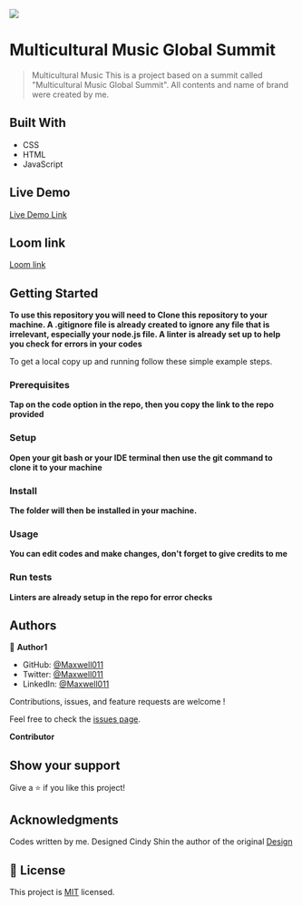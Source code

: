 ![](https://img.shields.io/badge/Microverse-blueviolet)

# Multicultural Music Global Summit

> Multicultural Music
> This is a project based on a summit called "Multicultural Music Global Summit". All contents and name of brand were created by me.

## Built With

- CSS
- HTML
- JavaScript

## Live Demo

[Live Demo Link]()

## Loom link

[Loom link](https://www.loom.com/share/daf924fb7d744b568f13ccb7376f7d30)

## Getting Started

**To use this repository you will need to Clone this repository to your machine. A .gitignore file is already created to ignore any file that is irrelevant, especially your node.js file. A linter is already set up to help you check for errors in your codes**

To get a local copy up and running follow these simple example steps.

### Prerequisites

**Tap on the code option in the repo, then you copy the link to the repo provided**

### Setup

**Open your git bash or your IDE terminal then use the git command to clone it to your machine**

### Install

**The folder will then be installed in your machine.**

### Usage

**You can edit codes and make changes, don't forget to give credits to me**

### Run tests

**Linters are already setup in the repo for error checks**

## Authors

👤 **Author1**

- GitHub: [@Maxwell011](https://github.com/Maxwell011)
- Twitter: [@Maxwell011](maxwell011)
- LinkedIn: [@Maxwell011](https://www.linkedin.com/in/chukwuemeka-orji-50b766241/)

Contributions, issues, and feature requests are welcome !

Feel free to check the [issues page]().

**Contributor**

## Show your support

Give a ⭐️ if you like this project!

## Acknowledgments

Codes written by me. Designed Cindy Shin the author of the original [Design](https://www.behance.net/gallery/29845175/CC-Global-Summit-2015)

## 📝 License

This project is [MIT](./LICENSE) licensed.
